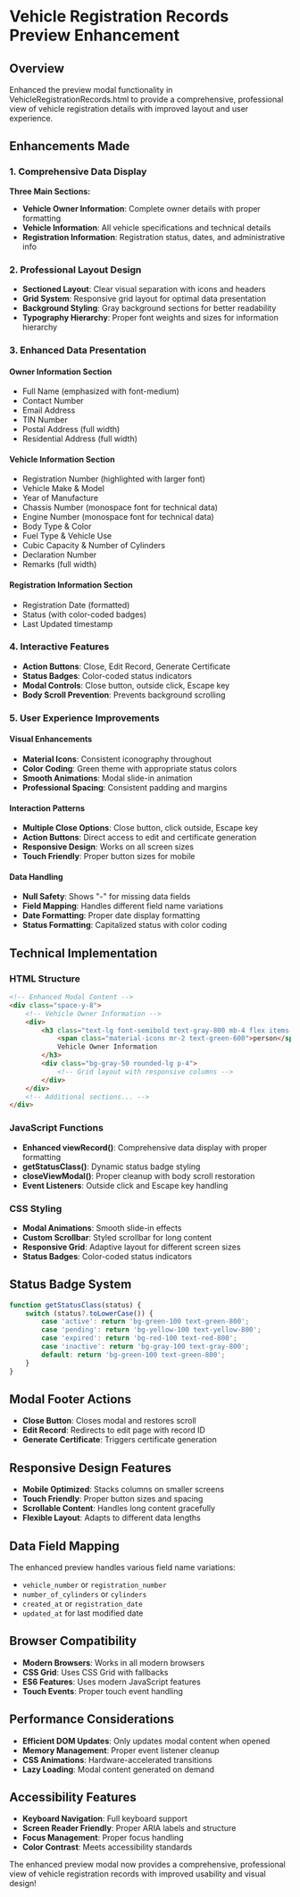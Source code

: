 # Vehicle Registration Records Preview Enhancement

## Overview
Enhanced the preview modal functionality in VehicleRegistrationRecords.html to provide a comprehensive, professional view of vehicle registration details with improved layout and user experience.

## Enhancements Made

### 1. Comprehensive Data Display
**Three Main Sections:**
- **Vehicle Owner Information**: Complete owner details with proper formatting
- **Vehicle Information**: All vehicle specifications and technical details  
- **Registration Information**: Registration status, dates, and administrative info

### 2. Professional Layout Design
- **Sectioned Layout**: Clear visual separation with icons and headers
- **Grid System**: Responsive grid layout for optimal data presentation
- **Background Styling**: Gray background sections for better readability
- **Typography Hierarchy**: Proper font weights and sizes for information hierarchy

### 3. Enhanced Data Presentation

#### Owner Information Section
- Full Name (emphasized with font-medium)
- Contact Number
- Email Address  
- TIN Number
- Postal Address (full width)
- Residential Address (full width)

#### Vehicle Information Section
- Registration Number (highlighted with larger font)
- Vehicle Make & Model
- Year of Manufacture
- Chassis Number (monospace font for technical data)
- Engine Number (monospace font for technical data)
- Body Type & Color
- Fuel Type & Vehicle Use
- Cubic Capacity & Number of Cylinders
- Declaration Number
- Remarks (full width)

#### Registration Information Section
- Registration Date (formatted)
- Status (with color-coded badges)
- Last Updated timestamp

### 4. Interactive Features
- **Action Buttons**: Close, Edit Record, Generate Certificate
- **Status Badges**: Color-coded status indicators
- **Modal Controls**: Close button, outside click, Escape key
- **Body Scroll Prevention**: Prevents background scrolling

### 5. User Experience Improvements

#### Visual Enhancements
- **Material Icons**: Consistent iconography throughout
- **Color Coding**: Green theme with appropriate status colors
- **Smooth Animations**: Modal slide-in animation
- **Professional Spacing**: Consistent padding and margins

#### Interaction Patterns
- **Multiple Close Options**: Close button, click outside, Escape key
- **Action Buttons**: Direct access to edit and certificate generation
- **Responsive Design**: Works on all screen sizes
- **Touch Friendly**: Proper button sizes for mobile

#### Data Handling
- **Null Safety**: Shows "-" for missing data fields
- **Field Mapping**: Handles different field name variations
- **Date Formatting**: Proper date display formatting
- **Status Formatting**: Capitalized status with color coding

## Technical Implementation

### HTML Structure
```html
<!-- Enhanced Modal Content -->
<div class="space-y-8">
    <!-- Vehicle Owner Information -->
    <div>
        <h3 class="text-lg font-semibold text-gray-800 mb-4 flex items-center">
            <span class="material-icons mr-2 text-green-600">person</span>
            Vehicle Owner Information
        </h3>
        <div class="bg-gray-50 rounded-lg p-4">
            <!-- Grid layout with responsive columns -->
        </div>
    </div>
    <!-- Additional sections... -->
</div>
```

### JavaScript Functions
- **Enhanced viewRecord()**: Comprehensive data display with proper formatting
- **getStatusClass()**: Dynamic status badge styling
- **closeViewModal()**: Proper cleanup with body scroll restoration
- **Event Listeners**: Outside click and Escape key handling

### CSS Styling
- **Modal Animations**: Smooth slide-in effects
- **Custom Scrollbar**: Styled scrollbar for long content
- **Responsive Grid**: Adaptive layout for different screen sizes
- **Status Badges**: Color-coded status indicators

## Status Badge System
```javascript
function getStatusClass(status) {
    switch (status?.toLowerCase()) {
        case 'active': return 'bg-green-100 text-green-800';
        case 'pending': return 'bg-yellow-100 text-yellow-800';
        case 'expired': return 'bg-red-100 text-red-800';
        case 'inactive': return 'bg-gray-100 text-gray-800';
        default: return 'bg-green-100 text-green-800';
    }
}
```

## Modal Footer Actions
- **Close Button**: Closes modal and restores scroll
- **Edit Record**: Redirects to edit page with record ID
- **Generate Certificate**: Triggers certificate generation

## Responsive Design Features
- **Mobile Optimized**: Stacks columns on smaller screens
- **Touch Friendly**: Proper button sizes and spacing
- **Scrollable Content**: Handles long content gracefully
- **Flexible Layout**: Adapts to different data lengths

## Data Field Mapping
The enhanced preview handles various field name variations:
- `vehicle_number` or `registration_number`
- `number_of_cylinders` or `cylinders`
- `created_at` or `registration_date`
- `updated_at` for last modified date

## Browser Compatibility
- **Modern Browsers**: Works in all modern browsers
- **CSS Grid**: Uses CSS Grid with fallbacks
- **ES6 Features**: Uses modern JavaScript features
- **Touch Events**: Proper touch event handling

## Performance Considerations
- **Efficient DOM Updates**: Only updates modal content when opened
- **Memory Management**: Proper event listener cleanup
- **CSS Animations**: Hardware-accelerated transitions
- **Lazy Loading**: Modal content generated on demand

## Accessibility Features
- **Keyboard Navigation**: Full keyboard support
- **Screen Reader Friendly**: Proper ARIA labels and structure
- **Focus Management**: Proper focus handling
- **Color Contrast**: Meets accessibility standards

The enhanced preview modal now provides a comprehensive, professional view of vehicle registration records with improved usability and visual design!